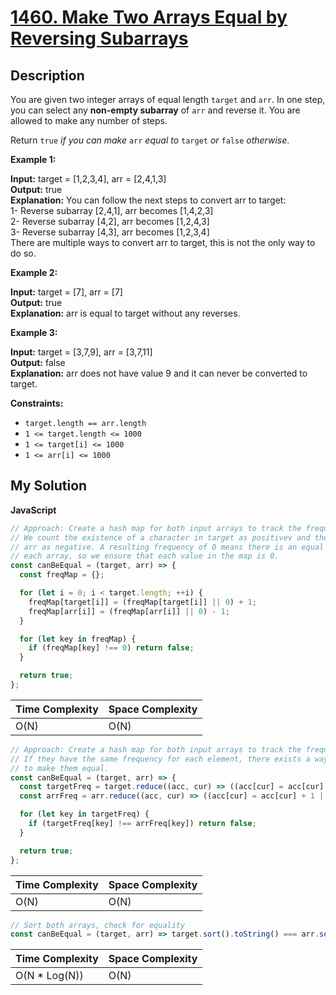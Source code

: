 # [1460. Make Two Arrays Equal by Reversing Subarrays](https://leetcode.com/problems/make-two-arrays-equal-by-reversing-subarrays)

## Description

You are given two integer arrays of equal length `target` and `arr`. In one step, you can select any **non-empty subarray** of `arr` and reverse it. You are allowed to make any number of steps.

Return `true` _if you can make_ `arr` _equal to_ `target` *or* `false` _otherwise_.

**Example 1:**

**Input:** target = [1,2,3,4], arr = [2,4,1,3]  
**Output:** true  
**Explanation:** You can follow the next steps to convert arr to target:  
1- Reverse subarray [2,4,1], arr becomes [1,4,2,3]  
2- Reverse subarray [4,2], arr becomes [1,2,4,3]  
3- Reverse subarray [4,3], arr becomes [1,2,3,4]  
There are multiple ways to convert arr to target, this is not the only way to do so.

**Example 2:**

**Input:** target = [7], arr = [7]  
**Output:** true  
**Explanation:** arr is equal to target without any reverses.

**Example 3:**

**Input:** target = [3,7,9], arr = [3,7,11]  
**Output:** false  
**Explanation:** arr does not have value 9 and it can never be converted to target.

**Constraints:**

- `target.length == arr.length`
- `1 <= target.length <= 1000`
- `1 <= target[i] <= 1000`
- `1 <= arr[i] <= 1000`

## My Solution

**JavaScript**

```js
// Approach: Create a hash map for both input arrays to track the frequency of their characters.
// We count the existence of a character in target as positivev and the existence of a character in
// arr as negative. A resulting frequency of 0 means there is an equal amount of that character in
// each array, so we ensure that each value in the map is 0.
const canBeEqual = (target, arr) => {
  const freqMap = {};

  for (let i = 0; i < target.length; ++i) {
    freqMap[target[i]] = (freqMap[target[i]] || 0) + 1;
    freqMap[arr[i]] = (freqMap[arr[i]] || 0) - 1;
  }

  for (let key in freqMap) {
    if (freqMap[key] !== 0) return false;
  }

  return true;
};
```

| Time Complexity | Space Complexity |
| --------------- | ---------------- |
| O(N)            | O(N)             |

```js
// Approach: Create a hash map for both input arrays to track the frequency of their characters
// If they have the same frequency for each element, there exists a way to reverse their subarrays
// to make them equal.
const canBeEqual = (target, arr) => {
  const targetFreq = target.reduce((acc, cur) => ((acc[cur] = acc[cur] + 1 || 1), acc), {});
  const arrFreq = arr.reduce((acc, cur) => ((acc[cur] = acc[cur] + 1 || 1), acc), {});

  for (let key in targetFreq) {
    if (targetFreq[key] !== arrFreq[key]) return false;
  }

  return true;
};
```

| Time Complexity | Space Complexity |
| --------------- | ---------------- |
| O(N)            | O(N)             |

```js
// Sort both arrays, check for equality
const canBeEqual = (target, arr) => target.sort().toString() === arr.sort().toString();
```

| Time Complexity | Space Complexity |
| --------------- | ---------------- |
| O(N \* Log(N))  | O(N)             |
